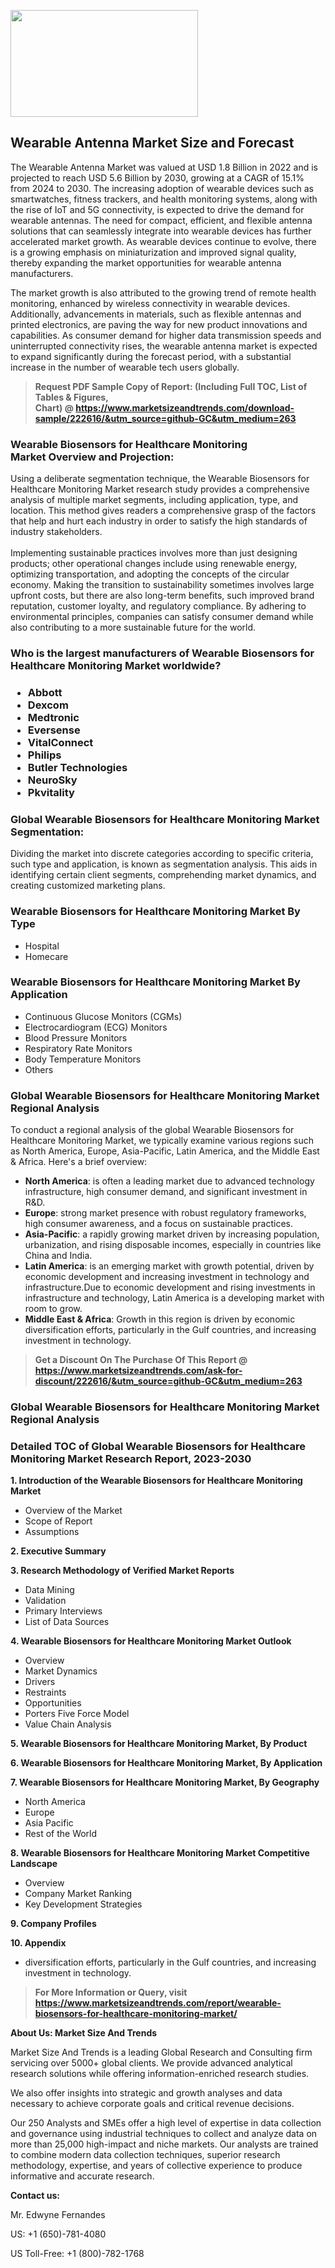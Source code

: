 <p><img class="alignnone size-medium wp-image-20088" src="https://ffe5etoiles.com/wp-content/uploads/2024/12/MST1-300x171.png" alt="" width="300" height="171" /></p><h2>Wearable Antenna Market Size and Forecast</h2><p>The Wearable Antenna Market was valued at USD 1.8 Billion in 2022 and is projected to reach USD 5.6 Billion by 2030, growing at a CAGR of 15.1% from 2024 to 2030. The increasing adoption of wearable devices such as smartwatches, fitness trackers, and health monitoring systems, along with the rise of IoT and 5G connectivity, is expected to drive the demand for wearable antennas. The need for compact, efficient, and flexible antenna solutions that can seamlessly integrate into wearable devices has further accelerated market growth. As wearable devices continue to evolve, there is a growing emphasis on miniaturization and improved signal quality, thereby expanding the market opportunities for wearable antenna manufacturers.</p><p>The market growth is also attributed to the growing trend of remote health monitoring, enhanced by wireless connectivity in wearable devices. Additionally, advancements in materials, such as flexible antennas and printed electronics, are paving the way for new product innovations and capabilities. As consumer demand for higher data transmission speeds and uninterrupted connectivity rises, the wearable antenna market is expected to expand significantly during the forecast period, with a substantial increase in the number of wearable tech users globally.</p></p><blockquote id="" class=""><strong>Request PDF Sample Copy of Report: (Including Full TOC, List of Tables &amp; Figures, Chart)&nbsp;@&nbsp;<strong><a href="https://www.marketsizeandtrends.com/download-sample/222616/&utm_source=github-GC&utm_medium=263" target="_blank">https://www.marketsizeandtrends.com/download-sample/222616/&utm_source=github-GC&utm_medium=263</a></strong></strong></blockquote><h3 id="" class="">Wearable Biosensors for Healthcare Monitoring Market&nbsp;Overview and Projection:</h3><p id="" class="">Using a deliberate segmentation technique, the Wearable Biosensors for Healthcare Monitoring Market research study provides a comprehensive analysis of multiple market segments, including application, type, and location. This method gives readers a comprehensive grasp of the factors that help and hurt each industry in order to satisfy the high standards of industry stakeholders. <br /> <br />Implementing sustainable practices involves more than just designing products; other operational changes include using renewable energy, optimizing transportation, and adopting the concepts of the circular economy. Making the transition to sustainability sometimes involves large upfront costs, but there are also long-term benefits, such improved brand reputation, customer loyalty, and regulatory compliance. By adhering to environmental principles, companies can satisfy consumer demand while also contributing to a more sustainable future for the world.</p><h3 id="" class="">Who is the largest manufacturers of&nbsp;Wearable Biosensors for Healthcare Monitoring Market worldwide?</h3><h3 class=""><p><ul><li>Abbott </li><li> Dexcom </li><li> Medtronic </li><li> Eversense </li><li> VitalConnect </li><li> Philips </li><li> Butler Technologies </li><li> NeuroSky </li><li> Pkvitality</li></ul></p></h3><h3 id="" class="">Global&nbsp;Wearable Biosensors for Healthcare Monitoring Market Segmentation:</h3><p id="" class="">Dividing the market into discrete categories according to specific criteria, such type and application, is known as segmentation analysis. This aids in identifying certain client segments, comprehending market dynamics, and creating customized marketing plans.</p><h3 id="" class="">Wearable Biosensors for Healthcare Monitoring Market&nbsp;By Type</h3><p><p><ul><li>Hospital</li><li> Homecare</p></li></ul></p></p><h3 id="" class="">Wearable Biosensors for Healthcare Monitoring Market&nbsp;By Application</h3><p class=""><p><ul><li>Continuous Glucose Monitors (CGMs)</li><li> Electrocardiogram (ECG) Monitors</li><li> Blood Pressure Monitors</li><li> Respiratory Rate Monitors</li><li> Body Temperature Monitors</li><li> Others</li></ul></p></p><h3 id="" class="">Global Wearable Biosensors for Healthcare Monitoring Market Regional Analysis</h3><p id="" class="">To conduct a regional analysis of the global Wearable Biosensors for Healthcare Monitoring Market, we typically examine various regions such as North America, Europe, Asia-Pacific, Latin America, and the Middle East &amp; Africa. Here's a brief overview:</p><ul><li><strong>North America</strong>: is often a leading market due to advanced technology infrastructure, high consumer demand, and significant investment in R&amp;D.</li><li><strong>Europe</strong>: strong market presence with robust regulatory frameworks, high consumer awareness, and a focus on sustainable practices.</li><li><strong>Asia-Pacific</strong>: a rapidly growing market driven by increasing population, urbanization, and rising disposable incomes, especially in countries like China and India.</li><li><strong>Latin America</strong>: is an emerging market with growth potential, driven by economic development and increasing investment in technology and infrastructure.Due to economic development and rising investments in infrastructure and technology, Latin America is a developing market with room to grow.</li><li><strong>Middle East &amp; Africa</strong>: Growth in this region is driven by economic diversification efforts, particularly in the Gulf countries, and increasing investment in technology.</li></ul><blockquote id="" class=""><strong>Get a Discount On The Purchase Of This Report @ <strong><a href="https://www.marketsizeandtrends.com/ask-for-discount/222616/&utm_source=github-GC&utm_medium=263" target="_blank">https://www.marketsizeandtrends.com/ask-for-discount/222616/&utm_source=github-GC&utm_medium=263</a></strong></strong></blockquote><h3 id="" class="">Global Wearable Biosensors for Healthcare Monitoring Market Regional Analysis</h3><h3 id="" class="">Detailed TOC of Global Wearable Biosensors for Healthcare Monitoring Market Research Report, 2023-2030</h3><p id="" class=""><strong>1. Introduction of the Wearable Biosensors for Healthcare Monitoring Market</strong></p><ul><li>Overview of the Market</li><li>Scope of Report</li><li>Assumptions</li></ul><p id="" class=""><strong>2. Executive Summary</strong></p><p id="" class=""><strong>3. Research Methodology of Verified Market Reports</strong></p><ul><li>Data Mining</li><li>Validation</li><li>Primary Interviews</li><li>List of Data Sources</li></ul><p id="" class=""><strong>4. Wearable Biosensors for Healthcare Monitoring Market Outlook</strong></p><ul><li>Overview</li><li>Market Dynamics</li><li>Drivers</li><li>Restraints</li><li>Opportunities</li><li>Porters Five Force Model</li><li>Value Chain Analysis</li></ul><p id="" class=""><strong>5. Wearable Biosensors for Healthcare Monitoring Market, By Product</strong></p><p id="" class=""><strong>6. Wearable Biosensors for Healthcare Monitoring Market, By Application</strong></p><p id="" class=""><strong>7. Wearable Biosensors for Healthcare Monitoring Market, By Geography</strong></p><ul><li>North America</li><li>Europe</li><li>Asia Pacific</li><li>Rest of the World</li></ul><p id="" class=""><strong>8. Wearable Biosensors for Healthcare Monitoring Market Competitive Landscape</strong></p><ul><li>Overview</li><li>Company Market Ranking</li><li>Key Development Strategies</li></ul><p id="" class=""><strong>9. Company Profiles</strong></p><p id="" class=""><strong>10. Appendix</strong></p><ul><li>diversification efforts, particularly in the Gulf countries, and increasing investment in technology.</li></ul><blockquote id="" class=""><strong>For More Information or Query, visit <strong><strong><a href="https://www.marketsizeandtrends.com/report/wearable-biosensors-for-healthcare-monitoring-market/" target="_blank">https://www.marketsizeandtrends.com/report/wearable-biosensors-for-healthcare-monitoring-market/</a></strong></strong></strong></blockquote><p id="" class=""><strong>About Us: Market Size And Trends</strong></p><p id="" class="">Market Size And Trends is a leading Global Research and Consulting firm servicing over 5000+ global clients. We provide advanced analytical research solutions while offering information-enriched research studies.</p><p id="" class="">We also offer insights into strategic and growth analyses and data necessary to achieve corporate goals and critical revenue decisions.</p><p id="" class="">Our 250 Analysts and SMEs offer a high level of expertise in data collection and governance using industrial techniques to collect and analyze data on more than 25,000 high-impact and niche markets. Our analysts are trained to combine modern data collection techniques, superior research methodology, expertise, and years of collective experience to produce informative and accurate research.</p><p id="" class=""><strong>Contact us:</strong></p><p id="" class="">Mr. Edwyne Fernandes</p><p id="" class="">US: +1 (650)-781-4080</p><p id="" class="">US Toll-Free: +1 (800)-782-1768</p>
